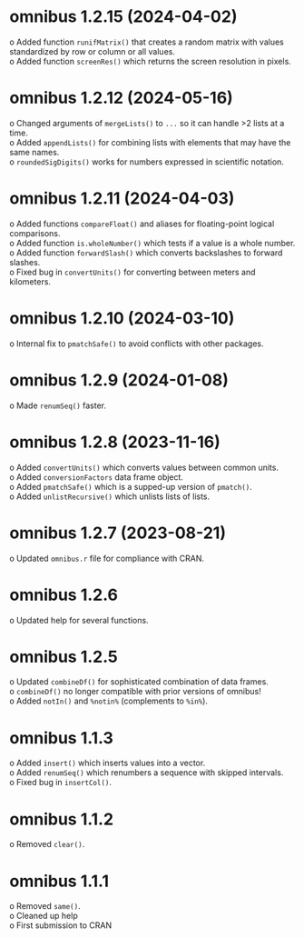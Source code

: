 omnibus 1.2.15 (2024-04-02)
===========
o Added function `runifMatrix()` that creates a random matrix with values standardized by row or column or all values.  
o Added function `screenRes()` which returns the screen resolution in pixels.  

omnibus 1.2.12 (2024-05-16)
===========
o Changed arguments of `mergeLists()` to `...` so it can handle >2 lists at a time.  
o Added `appendLists()` for combining lists with elements that may have the same names.  
o `roundedSigDigits()` works for numbers expressed in scientific notation.  

omnibus 1.2.11 (2024-04-03)
===========
o Added functions `compareFloat()` and aliases for floating-point logical comparisons.  
o Added function `is.wholeNumber()` which tests if a value is a whole number.  
o Added function `forwardSlash()` which converts backslashes to forward slashes.  
o Fixed bug in `convertUnits()` for converting between meters and kilometers.  

omnibus 1.2.10 (2024-03-10)
===========
o Internal fix to `pmatchSafe()` to avoid conflicts with other packages.

omnibus 1.2.9 (2024-01-08)
===========
o Made `renumSeq()` faster.

omnibus 1.2.8 (2023-11-16)
===========
o Added `convertUnits()` which converts values between common units.  
o Added `conversionFactors` data frame object.  
o Added `pmatchSafe()` which is a supped-up version of `pmatch()`.  
o Added `unlistRecursive()` which unlists lists of lists.  

omnibus 1.2.7 (2023-08-21)
===========
o Updated `omnibus.r` file for compliance with CRAN.

omnibus 1.2.6
===========
o Updated help for several functions.

omnibus 1.2.5
===========
o Updated `combineDf()` for sophisticated combination of data frames.  
o `combineDf()` no longer compatible with prior versions of omnibus!  
o Added `notIn()` and `%notin%` (complements to `%in%`).

omnibus 1.1.3
===========
o Added `insert()` which inserts values into a vector.  
o Added `renumSeq()` which renumbers a sequence with skipped intervals.  
o Fixed bug in `insertCol()`.  

omnibus 1.1.2
===========
o Removed `clear()`.

omnibus 1.1.1
===========
o Removed `same()`.  
o Cleaned up help  
o First submission to CRAN  
